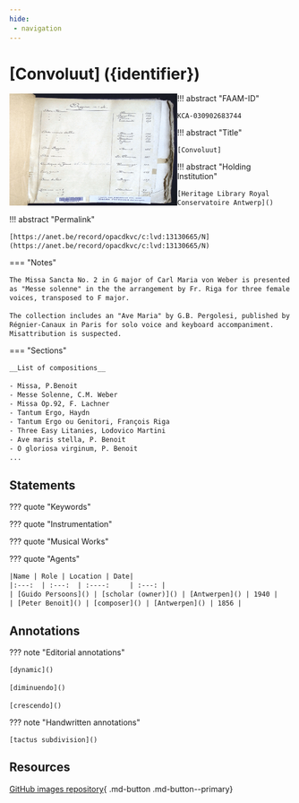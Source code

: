 ```yaml
---
hide: 
 - navigation
---
```


# [Convoluut] ({identifier})
<!-- Basic metadata, such as label (title) and other library related information !-->

<img style="float: left;" src="https://raw.githubusercontent.com/nicholascornia89/faam/main/data/thumbs/KCA-030902683744.gif" width="300" height="200">

!!! abstract "FAAM-ID"
	
	KCA-030902683744

!!! abstract "Title"
	
	[Convoluut]

!!! abstract "Holding Institution"
	
	[Heritage Library Royal Conservatoire Antwerp]()

!!! abstract "Permalink"
	
	[https://anet.be/record/opacdkvc/c:lvd:13130665/N](https://anet.be/record/opacdkvc/c:lvd:13130665/N)


=== "Notes"
	
	The Missa Sancta No. 2 in G major of Carl Maria von Weber is presented as "Messe solenne" in the the arrangement by Fr. Riga for three female voices, transposed to F major.

	The collection includes an "Ave Maria" by G.B. Pergolesi, published by Régnier-Canaux in Paris for solo voice and keyboard accompaniment. Misattribution is suspected.

=== "Sections"

	__List of compositions__

	- Missa, P.Benoit
	- Messe Solenne, C.M. Weber
	- Missa Op.92, F. Lachner
	- Tantum Ergo, Haydn
	- Tantum Ergo ou Genitori, François Riga
	- Three Easy Litanies, Lodovico Martini
	- Ave maris stella, P. Benoit
	- O gloriosa virginum, P. Benoit
	...




## Statements
<!-- Here come relationships with other entities of the knowledge base !-->

??? quote "Keywords"

??? quote "Instrumentation"

??? quote "Musical Works"

??? quote "Agents"
	
	|Name | Role | Location | Date|
	|:---:  | :---:  | :----:     | :---: |
	| [Guido Persoons]() | [scholar (owner)]() | [Antwerpen]() | 1940 |
	| [Peter Benoit]() | [composer]() | [Antwerpen]() | 1856 |

## Annotations

??? note "Editorial annotations"
	
	[dynamic]() 

	[diminuendo]()	

	[crescendo]()

??? note "Handwritten annotations"
	
	[tactus subdivision]()

## Resources

<!-- GitHub images !-->

[GitHub images repository](https://github.com/nicholascornia89/FAAM-dataset/tree/main/raw-images/KCA-030902683744/images){ .md-button .md-button--primary}